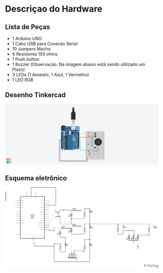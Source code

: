 # Descriçao do Hardware
## Lista de Peças
- 1 Arduino UNO
- 1 Cabo USB para Conexão Serial
- 10 Jumpers Macho
- 6 Resistores 150 ohms
- 1 Push button
- 1 Buzzer (Observação: Na imagem abaixo está sendo utilizado um Piezo)
- 3 LEDs (1 Amarelo, 1 Azul, 1 Vermelho)
- 1 LED RGB

## Desenho Tinkercad

![Imagem Tinkercad Projeto Lembrou](https://github.com/sampaiolucas/Oic_iot_mackenzie-projeto-Lembrou/blob/master/docs/3-hardware/Imagens/Tinkercad.png)

## Esquema eletrônico

![Imagem Fritzing Projeto Lembrou](https://github.com/sampaiolucas/Oic_iot_mackenzie-projeto-Lembrou/blob/master/docs/3-hardware/Imagens/Fritzing.png)

